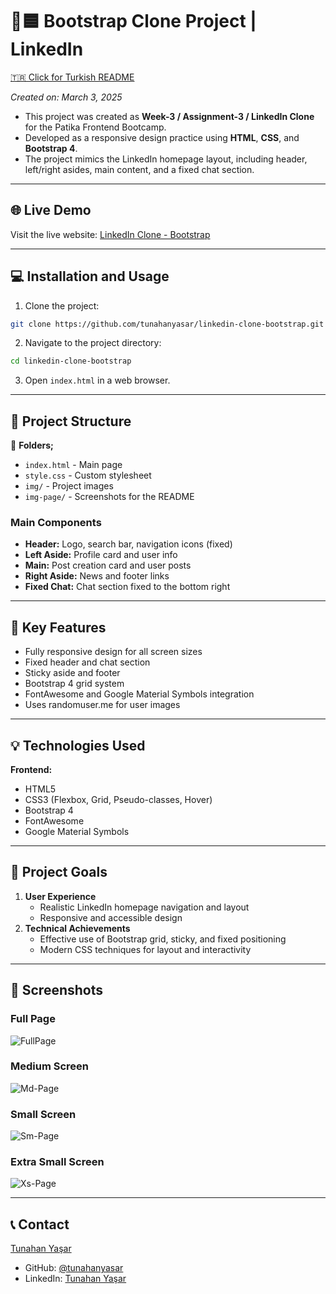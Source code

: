 # :link::blue_square: Bootstrap Clone Project | LinkedIn

[🇹🇷 Click for Turkish README](./README.tr.md)

*Created on: March 3, 2025*

* This project was created as **Week-3 / Assignment-3 / LinkedIn Clone** for the Patika Frontend Bootcamp.
* Developed as a responsive design practice using **HTML**, **CSS**, and **Bootstrap 4**.
* The project mimics the LinkedIn homepage layout, including header, left/right asides, main content, and a fixed chat section.

---

## 🌐 Live Demo

Visit the live website: [LinkedIn Clone - Bootstrap](https://linkedin-clone-bootstrap.vercel.app/)

---

## :computer: Installation and Usage

1. Clone the project:
```bash
git clone https://github.com/tunahanyasar/linkedin-clone-bootstrap.git
```
2. Navigate to the project directory:
```bash
cd linkedin-clone-bootstrap
```
3. Open `index.html` in a web browser.

---

## 📜 Project Structure

:open_file_folder: **Folders;**
* `index.html` - Main page
* `style.css` - Custom stylesheet
* `img/` - Project images
* `img-page/` - Screenshots for the README

### Main Components
- **Header:** Logo, search bar, navigation icons (fixed)
- **Left Aside:** Profile card and user info
- **Main:** Post creation card and user posts
- **Right Aside:** News and footer links
- **Fixed Chat:** Chat section fixed to the bottom right

---

## :star2: Key Features

- Fully responsive design for all screen sizes
- Fixed header and chat section
- Sticky aside and footer
- Bootstrap 4 grid system
- FontAwesome and Google Material Symbols integration
- Uses randomuser.me for user images

---

## 💡 Technologies Used

**Frontend:**
* HTML5
* CSS3 (Flexbox, Grid, Pseudo-classes, Hover)
* Bootstrap 4
* FontAwesome
* Google Material Symbols

---

## 🎯 Project Goals

1. **User Experience**
   - Realistic LinkedIn homepage navigation and layout
   - Responsive and accessible design
2. **Technical Achievements**
   - Effective use of Bootstrap grid, sticky, and fixed positioning
   - Modern CSS techniques for layout and interactivity

---

## 📸 Screenshots

### Full Page
![FullPage](./img-page/full-page.png)

### Medium Screen
![Md-Page](./img-page/md-page.png)

### Small Screen
![Sm-Page](./img-page/sm-page.png)

### Extra Small Screen
![Xs-Page](./img-page/xs-page.png)

---

## 📞 Contact

[Tunahan Yaşar](https://github.com/tunahanyasar)

* GitHub: [@tunahanyasar](https://github.com/tunahanyasar)
* LinkedIn: [Tunahan Yaşar](https://www.linkedin.com/in/tunahan-yasar/)


